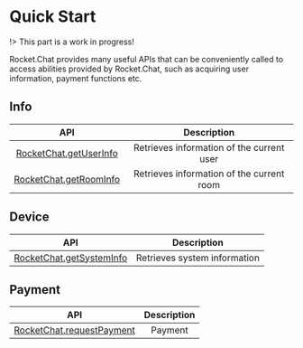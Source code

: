 # Quick Start

!> This part is a work in progress!

Rocket.Chat provides many useful APIs that can be conveniently called to access abilities provided by Rocket.Chat, such as acquiring user information, payment functions etc.

## Info

| API | Description |
| :-: | :-: |
| [RocketChat.getUserInfo](Info.md) | Retrieves information of the current user |
| [RocketChat.getRoomInfo](Info.md) | Retrieves information of the current room |

## Device

| API | Description |
| :-: | :-: |
| [RocketChat.getSystemInfo](Info.md) | Retrieves system information |

## Payment
| API | Description |
| :-: | :-: |
| [RocketChat.requestPayment](Payment.md) | Payment |